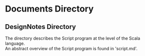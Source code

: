 <h1>Documents Directory</h1>

<h2>DesignNotes Directory</h2>

<p>The directory describes the Script program at the level of the Scala language. <br />
An abstract overview of the Script program is found in 'script.md'.  </p>
